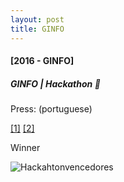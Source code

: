 ```yaml
---
layout: post
title: GINFO
---
```


#### [2016 - GINFO]
##### GINFO | Hackathon 🥇

Press: (portuguese)

[[1]](http://imasters.com.br/noticia/acompanhe-fotos-do-angelhack-realizado-na-sede-da-ibm-brasil)
[[2]](https://translate.google.com/translate?hl=en&sl=pt&u=http://www.timaissimples.com.br/2016/04/angelhacknaibm/&prev=search)

Winner 

<img class="img img-responsive" src="http://s3.amazonaws.com/somebodyio-production/projects/pictures/000/000/563/page/hackahtonvencedores.jpg?1463974664" alt="Hackahtonvencedores" />
